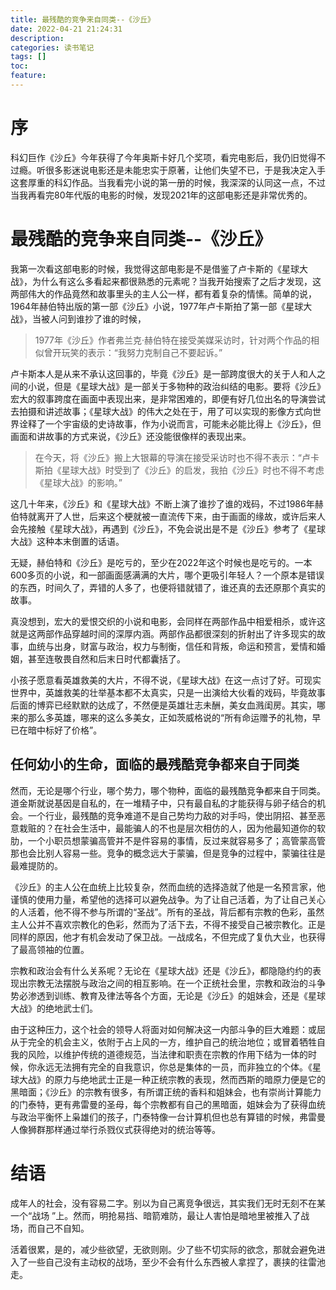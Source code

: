 ```yaml
---
title: 最残酷的竞争来自同类--《沙丘》
date: 2022-04-21 21:24:31
description: 
categories: 读书笔记
tags: [] 
toc: 
feature: 
---
```


# 序
科幻巨作《沙丘》今年获得了今年奥斯卡好几个奖项，看完电影后，我仍旧觉得不过瘾。听很多影迷说电影还是未能忠实于原著，让他们失望不已，于是我决定入手这套厚重的科幻作品。当我看完小说的第一册的时候，我深深的认同这一点，不过当我再看完80年代版的电影的时候，发现2021年的这部电影还是非常优秀的。

<!-- more -->

# 最残酷的竞争来自同类--《沙丘》

我第一次看这部电影的时候，我觉得这部电影是不是借鉴了卢卡斯的《星球大战》，为什么有这么多看起来都很熟悉的元素呢？当我开始搜索了之后才发现，这两部伟大的作品竟然和故事里头的主人公一样，都有着复杂的情愫。简单的说，1964年赫伯特出版的第一部《沙丘》小说，1977年卢卡斯拍了第一部《星球大战》，当被人问到谁抄了谁的时候，

> 1977年《沙丘》作者弗兰克·赫伯特在接受美媒采访时，针对两个作品的相似曾开玩笑的表示：“我努力克制自己不要起诉。”

卢卡斯本人是从来不承认这回事的，毕竟《沙丘》是一部跨度很大的关于人和人之间的小说，但是《星球大战》是一部关于多物种的政治纠结的电影。要将《沙丘》宏大的叙事跨度在画面中表现出来，是非常困难的，即便有好几位出名的导演尝试去拍摄和讲述故事；《星球大战》的伟大之处在于，用了可以实现的影像方式向世界诠释了一个宇宙级的史诗故事，作为小说而言，可能未必能比得上《沙丘》，但画面和讲故事的方式来说，《沙丘》还没能很像样的表现出来。

> 在今天，将《沙丘》搬上大银幕的导演在接受采访时也不得不表示：“卢卡斯拍《星球大战》时受到了《沙丘》的启发，我拍《沙丘》时也不得不考虑《星球大战》的影响。”

这几十年来，《沙丘》和《星球大战》不断上演了谁抄了谁的戏码，不过1986年赫伯特就离开了人世，后来这个梗就被一直流传下来，由于画面的缘故，或许后来人会先接触《星球大战》，再遇到《沙丘》，不免会说出是不是《沙丘》参考了《星球大战》这种本末倒置的话语。

无疑，赫伯特和《沙丘》是吃亏的，至少在2022年这个时候也是吃亏的。一本600多页的小说，和一部画面感满满的大片，哪个更吸引年轻人？一个原本是错误的东西，时间久了，弄错的人多了，也便将错就错了，谁还真的去还原那个真实的故事。

真没想到，宏大的爱恨交织的小说和电影，会同样在两部作品中相爱相杀，或许这就是这两部作品穿越时间的深厚内涵。两部作品都很深刻的折射出了许多现实的故事，血统与出身，财富与政治，权力与制衡，信任和背叛，命运和预言，爱情和婚姻，甚至连敬畏自然和后末日时代都囊括了。

小孩子愿意看英雄救美的大片，不得不说，《星球大战》在这一点讨了好。可现实世界中，英雄救美的壮举基本都不太真实，只是一出演给大伙看的戏码，毕竟故事后面的博弈已经默默的达成了，不然便是英雄壮志未酬，美女血溅闺房。其实，哪来的那么多英雄，哪来的这么多美女，正如茨威格说的“所有命运赠予的礼物，早已在暗中标好了价格”。

## 任何幼小的生命，面临的最残酷竞争都来自于同类

然而，无论是哪个行业，哪个势力，哪个物种，面临的最残酷竞争都来自于同类。道金斯就说基因是自私的，在一堆精子中，只有最自私的才能获得与卵子结合的机会。一个行业，最残酷的竞争难道不是自己势均力敌的对手吗，使出阴招、甚至恶意栽赃的？在社会生活中，最能骗人的不也是层次相仿的人，因为他最知道你的软肋，一个小职员想蒙骗高管并不是件容易的事情，反过来就容易多了；高管蒙高管那也会比别人容易一些。竞争的概念远大于蒙骗，但是竞争的过程中，蒙骗往往是最难提防的。

《沙丘》的主人公在血统上比较复杂，然而血统的选择造就了他是一名预言家，他谨慎的使用力量，希望他的选择可以避免战争。为了让自己活着，为了让自己关心的人活着，他不得不参与所谓的“圣战”。所有的圣战，背后都有宗教的色彩，虽然主人公并不喜欢宗教化的色彩，然而为了活下去，不得不接受自己被宗教化。正是同样的原因，他才有机会发动了保卫战。一战成名，不但完成了复仇大业，也获得了最高领袖的位置。

宗教和政治会有什么关系呢？无论在《星球大战》还是《沙丘》，都隐隐约约的表现出宗教无法摆脱与政治之间的相互影响。在一个正统社会里，宗教和政治的斗争势必渗透到训练、教育及律法等各个方面，无论是《沙丘》的姐妹会，还是《星球大战》的绝地武士们。

由于这种压力，这个社会的领导人将面对如何解决这一内部斗争的巨大难题：或屈从于完全的机会主义，依附于占上风的一方，维护自己的统治地位；或冒着牺牲自我的风险，以维护传统的道德规范，当法律和职责在宗教的作用下结为一体的时候，你永远无法拥有完全的自我意识，你总是集体的一员，而非独立的个体。《星球大战》的原力与绝地武士正是一种正统宗教的表现，然而西斯的暗原力便是它的黑暗面；《沙丘》的宗教有很多，有所谓正统的香料和姐妹会，也有崇尚计算能力的门泰特，更有弗雷曼的圣母，每个宗教都有自己的黑暗面，姐妹会为了获得血统与政治平衡怀上枭雄们的孩子，门泰特像一台计算机但也总有算错的时候，弗雷曼人像狮群那样通过举行杀戮仪式获得绝对的统治等等。

# 结语

成年人的社会，没有容易二字。别以为自己离竞争很远，其实我们无时无刻不在某一个“战场 ”上。然而，明抢易挡、暗箭难防，最让人害怕是暗地里被推入了战场，而自己不自知。

活着很累，是的，减少些欲望，无欲则刚。少了些不切实际的欲念，那就会避免进入了一些自己没有主动权的战场，至少不会有什么东西被人拿捏了，裹挟的往雷池走。
